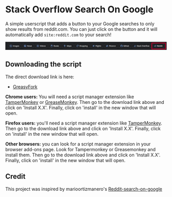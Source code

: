 # Stack Overflow Search On Google
A simple userscript that adds a button to your Google searches to only show results from reddit.com. You can just click on the button and it will automatically add `site:reddit.com` to your search!

![Img](screenshot.png)

## Downloading the script
The direct download link is here:

* [GreasyFork](https://greasyfork.org/en/scripts/462356-reddit-on-google-search)

**Chrome users:** You will need a script manager extension like [TamperMonkey](https://addons.mozilla.org/en-US/firefox/addon/tampermonkey/)  or [GreaseMonkey](https://addons.mozilla.org/en-US/firefox/addon/greasemonkey/). Then go to the download link above and click on 'Install X.X'. Finally, click on 'install' in the new window that will open.

**Firefox users:** you'll need a script manager extension like [TamperMonkey](https://chrome.google.com/webstore/detail/tampermonkey/dhdgffkkebhmkfjojejmpbldmpobfkfo?hl=en). Then go to the download link above and click on 'Install X.X'. Finally, click on 'install' in the new window that will open.

**Other browsers:** you can look for a script manager extension in your browser add-ons page. Look for Tampermonkey or Greasemonkey and install them. Then go to the download link above and click on 'Install X.X'. Finally, click on 'install' in the new window that will open.

## Credit
This project was inspired by marioortizmanero's [Reddit-search-on-google](https://github.com/marioortizmanero/reddit-search-on-google)